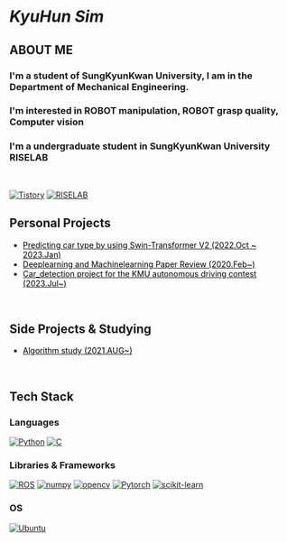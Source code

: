 # **_KyuHun Sim_**

## ABOUT ME
### I'm a student of SungKyunKwan University, I am in the Department of Mechanical Engineering.
### I'm interested in ROBOT manipulation, ROBOT grasp quality, Computer vision
### I'm a undergraduate student in SungKyunKwan University RISELAB
</br>

[![Tistory]](https://zzskh.tistory.com)
[![RISELAB]](https://rise.skku.edu)

## Personal Projects

* [<span style="color:Black"> Predicting car type by using Swin-Transformer V2 (2022.Oct ~ 2023.Jan) </span>](https://github.com/kyuhunsim/Swin-Transformer)
* [<span style="color:Black"> Deeplearning and Machinelearning Paper Review (2020.Feb~)</span>](https://github.com/kyuhunsim/Paper_Review)
* [<span style="color:Black"> Car_detection project for the KMU autonomous driving contest (2023.Jul~)</span>](https://github.com/kyuhunsim/Car_detection)
<br/>

## Side Projects & Studying

* [<span style="color:Black">Algorithm study (2021.AUG~) </span>](https://github.com/kyuhunsim/algorithm)
<br/>

## Tech Stack

### Languages

[![Python]](https://www.python.org/)
[![C]](https://en.cppreference.com/w/c)
<br/>

### Libraries & Frameworks
[![ROS]](https://www.ros.org/)
[![numpy]](https://www.numpy.org)
[![opencv]](https://www.opencv.org)
[![Pytorch]](https://pytorch.org)
[![scikit-learn]](https://scikit-learn.org/stable)
<br/>

### OS

[![Ubuntu]](https://ubuntu.com/)
<br/>



[RISELAB]: https://img.shields.io/static/v1?style=for-the-badge&labelColor=212121&color=00599c&logoColor=00599c&label=&message=RISELAB&logo=RISE
[Tistory]: https://img.shields.io/static/v1?style=for-the-badge&labelColor=212121&color=e95420&logoColor=e95420&label=&message=Tistory&logo=Tistory
[c]: https://img.shields.io/static/v1?style=flat-square&labelColor=212121&color=a8b9cc&logoColor=a8b9cc&label=&message=C&logo=c&#A8B9CC
[ROS]: https://img.shields.io/static/v1?style=flat-square&labelColor=212121&color=00599c&logoColor=00599c&label=&message=ROS&logo=Ros
[numpy]: https://img.shields.io/static/v1?style=flat-square&labelColor=212121&color=00599c&logoColor=00599c&label=&message=numpy&logo=numpy
[opencv]: https://img.shields.io/static/v1?style=flat-square&labelColor=212121&color=a8b9cc&logoColor=a8b9cc&label=&message=Opencv&logo=opencv
[python]: https://img.shields.io/static/v1?style=flat-square&labelColor=212121&color=3776ab&logoColor=3776ab&label=&message=Python&logo=python&#3776AB
[Ubuntu]: https://img.shields.io/static/v1?style=flat-square&labelColor=212121&color=e95420&logoColor=e95420&label=&message=Ubuntu&logo=ubuntu&#E95420
[Pytorch]: https://img.shields.io/badge/PyTorch-EE4C2C?style=flat-square&logo=PyTorch&logoColor=white
[scikit-learn]:https://img.shields.io/badge/scikit--learn-%23F7931E.svg?style=flat-square&logo=scikit-learn&logoColor=white
[shields.io]: https://img.shields.io/static/v1?style=flat-square&labelColor=eeeeee&color=000000&logoColor=000000&label=&message=Shields.io&logo=shieldsdotio&#000000
[simple icons]: https://img.shields.io/static/v1?style=flat-square&labelColor=eeeeee&color=111111&logoColor=111111&label=&message=Simple%20Icons&logo=simple-icons&#111111
[wakatime]: https://img.shields.io/static/v1?style=flat-square&labelColor=eeeeee&color=000000&logoColor=000000&label=&message=WakaTime&logo=wakatime&#000000
